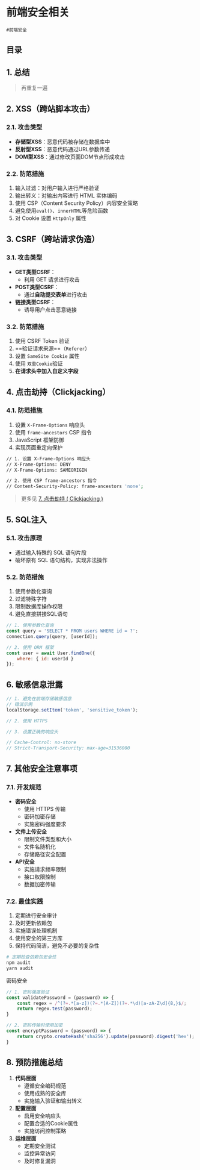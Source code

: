 
# 前端安全相关

`#前端安全`  


## 目录
<!-- toc -->
 ## 1. 总结 

> 再重复一遍

## 2. XSS（跨站脚本攻击）

### 2.1. 攻击类型

- **存储型XSS**：恶意代码被存储在数据库中
- **反射型XSS**：恶意代码通过URL参数传递
- **DOM型XSS**：通过修改页面DOM节点形成攻击

### 2.2. 防范措施

1. 输入过滤：对用户输入进行严格验证
2. 输出转义：对输出内容进行 HTML 实体编码
3. 使用 CSP（Content Security Policy）内容安全策略
4. 避免使用`eval()`、`innerHTML`等危险函数
5. 对 Cookie 设置 `HttpOnly` 属性

## 3. CSRF（跨站请求伪造）

### 3.1. 攻击类型

- **GET类型CSRF**：
	- 利用 GET 请求进行攻击
- **POST类型CSRF**：
	- 通过**自动提交表单**进行攻击
- **链接类型CSRF**：
	- 诱导用户点击恶意链接

### 3.2. 防范措施

1. 使用 CSRF Token 验证
2. ==验证请求来源==（`Referer`）
3. 设置 `SameSite Cookie` 属性
4. 使用 `双重Cookie`验证
5. **在请求头中加入自定义字段**

## 4. 点击劫持（Clickjacking）

### 4.1. 防范措施

1. 设置 `X-Frame-Options` 响应头
2. 使用 `frame-ancestors` CSP 指令
3. JavaScript 框架防御
4. 实现页面重定向保护 

```bash
// 1. 设置 X-Frame-Options 响应头
// X-Frame-Options: DENY
// X-Frame-Options: SAMEORIGIN

// 2. 使用 CSP frame-ancestors 指令
// Content-Security-Policy: frame-ancestors 'none';

```

> 更多见 [7. 点击劫持 ( Clickjacking )](/post/J9MMZzZf.html)

## 5. SQL注入

### 5.1. 攻击原理

- 通过输入特殊的 SQL 语句片段
- 破坏原有 SQL 语句结构，实现非法操作

### 5.2. 防范措施

1. 使用参数化查询
2. 过滤特殊字符
3. 限制数据库操作权限
4. 避免直接拼接SQL语句

```javascript
// 1. 使用参数化查询
const query = 'SELECT * FROM users WHERE id = ?';
connection.query(query, [userId]);

// 2. 使用 ORM 框架
const user = await User.findOne({
    where: { id: userId }
});

```

## 6. 敏感信息泄露

```javascript
// 1. 避免在前端存储敏感信息
// 错误示例
localStorage.setItem('token', 'sensitive_token');

// 2. 使用 HTTPS

// 3. 设置正确的响应头

// Cache-Control: no-store
// Strict-Transport-Security: max-age=31536000
```

## 7. 其他安全注意事项

### 7.1. 开发规范

- **密码安全**
	- 使用 HTTPS 传输
	- 密码加密存储
	- 实施密码强度要求
- **文件上传安全**
	- 限制文件类型和大小
	- 文件名随机化
	- 存储路径安全配置
- **API安全**
	- 实施请求频率限制
	- 接口权限控制
	- 数据加密传输

### 7.2. 最佳实践

1. 定期进行安全审计
2. 及时更新依赖包
3. 实施错误处理机制
4. 使用安全的第三方库
5. 保持代码简洁，避免不必要的复杂性

```bash
# 定期检查依赖包安全性 
npm audit 
yarn audit
```

密码安全

```javascript
// 1. 密码强度验证
const validatePassword = (password) => {
    const regex = /^(?=.*[a-z])(?=.*[A-Z])(?=.*\d)[a-zA-Z\d]{8,}$/;
    return regex.test(password);
}

// 2. 密码传输时使用加密
const encryptPassword = (password) => {
    return crypto.createHash('sha256').update(password).digest('hex');
}

```

## 8. 预防措施总结

1. **代码层面**
	- 遵循安全编码规范
	- 使用成熟的安全库
	- 实施输入验证和输出转义
2. **配置层面**
	- 启用安全响应头
	- 配置合适的Cookie属性
	- 实施访问控制策略
3. **运维层面**
	- 定期安全测试
	- 监控异常访问
	- 及时修复漏洞

